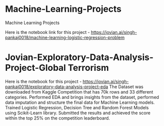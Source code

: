 # Machine-Learning-Projects
Machine Learning Projects 

Here is the notebook link for this project - https://jovian.ai/singh-pankaj0018/machine-learning-logistic-regression-problem


# Jovian-Exploratory-Data-Analysis-Project-Global Terrorism

Here is the notebook for this project - https://jovian.ai/singh-pankaj0018/exploratory-data-analysis-project-eda
The Dataset was downloaded from Kaggle Competition that has 70k rows and 33 different categories.
Performed EDA and brings insights from the dataset, performed data imputation and structure the final data for Machine Learning models.
Trained Logistic Regression, Decision Tree and Random Forest Models using Scikit-Learn library.
Submitted the results and achieved the score within the top 25% on the competition leaderboard.


